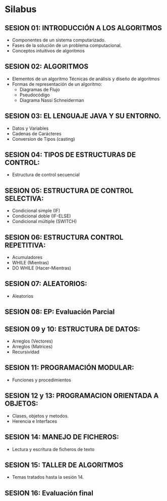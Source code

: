 # Silabus

## SESION 01: INTRODUCCIÓN A LOS ALGORITMOS 
- Componentes de un sistema computarizado. 
- Fases de la solución de un problema computacional.
- Conceptos intuitivos de algoritmos

## SESION 02: ALGORITMOS 
- Elementos de un algoritmo Técnicas de análisis y diseño de algoritmos 
- Formas de representación de un algoritmo: 
    - Diagramas de Flujo 
    - Pseudocódigo 
    - Diagrama Nassi Schneiderman

## SESION 03: EL LENGUAJE JAVA Y SU ENTORNO.  
- Datos y Variables
- Cadenas de Carácteres
- Conversion de Tipos (casting)

## SESION 04: TIPOS DE ESTRUCTURAS DE CONTROL:
- Estructura de control secuencial

## SESION 05: ESTRUCTURA DE CONTROL SELECTIVA:
- Condicional simple (IF)
- Condicional doble (IF-ELSE)
- Condicional múltiple (SWITCH)

## SESION 06: ESTRUCTURA CONTROL REPETITIVA:
- Acumuladores
- WHILE (Mientras)
- DO WHILE (Hacer-Mientras)

## SESION 07: ALEATORIOS:
- Aleatorios

## SESION 08: EP: Evaluación Parcial

## SESION 09 y 10: ESTRUCTURA DE DATOS:
- Arreglos (Vectores)
- Arreglos (Matrices)
- Recursividad 

## SESION 11: PROGRAMACIÓN MODULAR:
- Funciones y procedimientos

## SESION 12 y 13: PROGRAMACION ORIENTADA A OBJETOS:
- Clases, objetos y metodos.
- Herencia e Interfaces

## SESION 14: MANEJO DE FICHEROS:
- Lectura y escritura de ficheros de texto

## SESION 15: TALLER DE ALGORITMOS
- Temas tratados hasta la sesión 14.

## SESION 16: Evaluación final